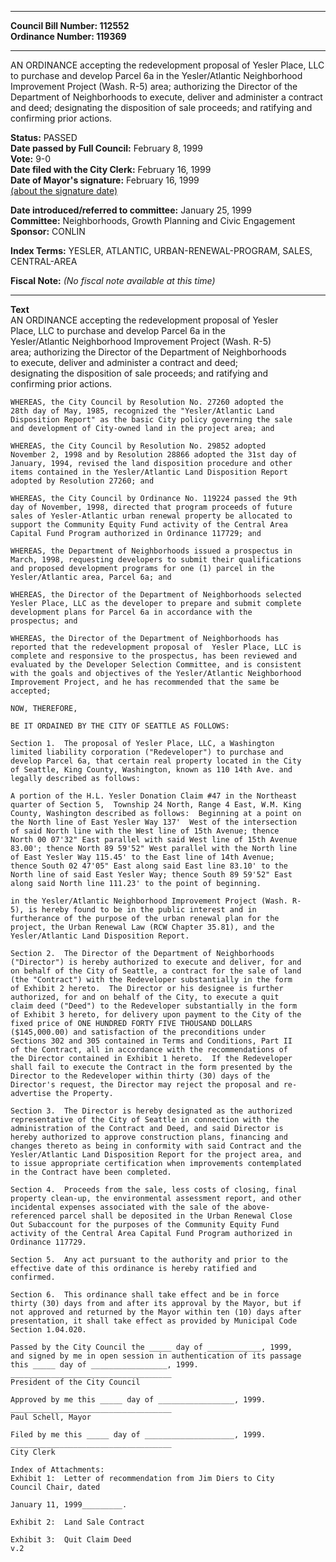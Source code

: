 * * * * *  
  
**Council Bill Number: [](#h0)[](#h2)112552**   
**Ordinance Number: 119369**  
  
* * * * *  
  
AN ORDINANCE accepting the redevelopment proposal of Yesler Place, LLC to purchase and develop Parcel 6a in the Yesler/Atlantic Neighborhood Improvement Project (Wash. R-5) area; authorizing the Director of the Department of Neighborhoods to execute, deliver and administer a contract and deed; designating the disposition of sale proceeds; and ratifying and confirming prior actions.  
  
**Status:** PASSED   
**Date passed by Full Council:** February 8, 1999   
**Vote:** 9-0   
**Date filed with the City Clerk:** February 16, 1999   
**Date of Mayor's signature:** February 16, 1999   
[(about the signature date)](/~public/approvaldate.htm)   
  
  
**Date introduced/referred to committee:** January 25, 1999   
**Committee:** Neighborhoods, Growth Planning and Civic Engagement   
**Sponsor:** CONLIN   
  
**Index Terms:** YESLER, ATLANTIC, URBAN-RENEWAL-PROGRAM, SALES, CENTRAL-AREA  
  
**Fiscal Note:** *(No fiscal note available at this time)*  
  
* * * * *  
  
**Text**  
    AN ORDINANCE accepting the redevelopment proposal of  Yesler  
    Place, LLC to purchase and develop Parcel 6a in the  
    Yesler/Atlantic Neighborhood Improvement Project (Wash. R-5)  
    area; authorizing the Director of the Department of Neighborhoods  
    to execute, deliver and administer a contract and deed;  
    designating the disposition of sale proceeds; and ratifying and  
    confirming prior actions.  
  
    WHEREAS, the City Council by Resolution No. 27260 adopted the  
    28th day of May, 1985, recognized the "Yesler/Atlantic Land  
    Disposition Report" as the basic City policy governing the sale  
    and development of City-owned land in the project area; and  
  
    WHEREAS, the City Council by Resolution No. 29852 adopted  
    November 2, 1998 and by Resolution 28866 adopted the 31st day of  
    January, 1994, revised the land disposition procedure and other  
    items contained in the Yesler/Atlantic Land Disposition Report  
    adopted by Resolution 27260; and  
  
    WHEREAS, the City Council by Ordinance No. 119224 passed the 9th  
    day of November, 1998, directed that program proceeds of future  
    sales of Yesler-Atlantic urban renewal property be allocated to  
    support the Community Equity Fund activity of the Central Area  
    Capital Fund Program authorized in Ordinance 117729; and  
  
    WHEREAS, the Department of Neighborhoods issued a prospectus in  
    March, 1998, requesting developers to submit their qualifications  
    and proposed development programs for one (1) parcel in the  
    Yesler/Atlantic area, Parcel 6a; and  
  
    WHEREAS, the Director of the Department of Neighborhoods selected  
    Yesler Place, LLC as the developer to prepare and submit complete  
    development plans for Parcel 6a in accordance with the  
    prospectus; and  
  
    WHEREAS, the Director of the Department of Neighborhoods has  
    reported that the redevelopment proposal of  Yesler Place, LLC is  
    complete and responsive to the prospectus, has been reviewed and  
    evaluated by the Developer Selection Committee, and is consistent  
    with the goals and objectives of the Yesler/Atlantic Neighborhood  
    Improvement Project, and he has recommended that the same be  
    accepted;  
  
    NOW, THEREFORE,  
  
    BE IT ORDAINED BY THE CITY OF SEATTLE AS FOLLOWS:  
  
    Section 1.  The proposal of Yesler Place, LLC, a Washington  
    limited liability corporation ("Redeveloper") to purchase and  
    develop Parcel 6a, that certain real property located in the City  
    of Seattle, King County, Washington, known as 110 14th Ave. and  
    legally described as follows:  
  
    A portion of the H.L. Yesler Donation Claim #47 in the Northeast  
    quarter of Section 5,  Township 24 North, Range 4 East, W.M. King  
    County, Washington described as follows:  Beginning at a point on  
    the North line of East Yesler Way 137'  West of the intersection  
    of said North line with the West line of 15th Avenue; thence  
    North 00 07'32" East parallel with said West line of 15th Avenue  
    83.00'; thence North 89 59'52" West parallel with the North line  
    of East Yesler Way 115.45' to the East line of 14th Avenue;  
    thence South 02 47'05" East along said East line 83.10' to the  
    North line of said East Yesler Way; thence South 89 59'52" East  
    along said North line 111.23' to the point of beginning.  
  
    in the Yesler/Atlantic Neighborhood Improvement Project (Wash. R-  
    5), is hereby found to be in the public interest and in  
    furtherance of the purpose of the urban renewal plan for the  
    project, the Urban Renewal Law (RCW Chapter 35.81), and the  
    Yesler/Atlantic Land Disposition Report.  
  
    Section 2.  The Director of the Department of Neighborhoods  
    ("Director") is hereby authorized to execute and deliver, for and  
    on behalf of the City of Seattle, a contract for the sale of land  
    (the "Contract") with the Redeveloper substantially in the form  
    of Exhibit 2 hereto.  The Director or his designee is further  
    authorized, for and on behalf of the City, to execute a quit  
    claim deed ("Deed") to the Redeveloper substantially in the form  
    of Exhibit 3 hereto, for delivery upon payment to the City of the  
    fixed price of ONE HUNDRED FORTY FIVE THOUSAND DOLLARS  
    ($145,000.00) and satisfaction of the preconditions under  
    Sections 302 and 305 contained in Terms and Conditions, Part II  
    of the Contract, all in accordance with the recommendations of  
    the Director contained in Exhibit 1 hereto.  If the Redeveloper  
    shall fail to execute the Contract in the form presented by the  
    Director to the Redeveloper within thirty (30) days of the  
    Director's request, the Director may reject the proposal and re-  
    advertise the Property.  
  
    Section 3.  The Director is hereby designated as the authorized  
    representative of the City of Seattle in connection with the  
    administration of the Contract and Deed, and said Director is  
    hereby authorized to approve construction plans, financing and  
    changes thereto as being in conformity with said Contract and the  
    Yesler/Atlantic Land Disposition Report for the project area, and  
    to issue appropriate certification when improvements contemplated  
    in the Contract have been completed.  
  
    Section 4.  Proceeds from the sale, less costs of closing, final  
    property clean-up, the environmental assessment report, and other  
    incidental expenses associated with the sale of the above-  
    referenced parcel shall be deposited in the Urban Renewal Close  
    Out Subaccount for the purposes of the Community Equity Fund  
    activity of the Central Area Capital Fund Program authorized in  
    Ordinance 117729.  
  
    Section 5.  Any act pursuant to the authority and prior to the  
    effective date of this ordinance is hereby ratified and  
    confirmed.  
  
    Section 6.  This ordinance shall take effect and be in force  
    thirty (30) days from and after its approval by the Mayor, but if  
    not approved and returned by the Mayor within ten (10) days after  
    presentation, it shall take effect as provided by Municipal Code  
    Section 1.04.020.  
  
    Passed by the City Council the _____ day of ____________, 1999,  
    and signed by me in open session in authentication of its passage  
    this _____ day of _________________, 1999.  
    ____________________________________  
    President of the City Council  
  
    Approved by me this _____ day of _________________, 1999.  
    ____________________________________  
    Paul Schell, Mayor  
  
    Filed by me this _____ day of ____________________, 1999.  
    ____________________________________  
    City Clerk  
  
    Index of Attachments:  
    Exhibit 1:  Letter of recommendation from Jim Diers to City  
    Council Chair, dated  
  
    January 11, 1999_________.  
  
    Exhibit 2:  Land Sale Contract  
  
    Exhibit 3:  Quit Claim Deed  
    v.2  
